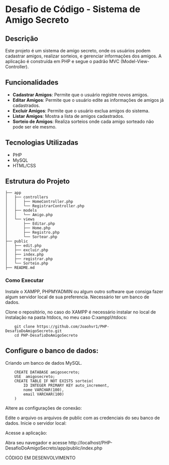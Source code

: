# Desafio de Código - Sistema de Amigo Secreto

## Descrição

Este projeto é um sistema de amigo secreto, onde os usuários podem cadastrar amigos, realizar sorteios, e gerenciar informações dos amigos. A aplicação é construída em PHP e segue o padrão MVC (Model-View-Controller).

## Funcionalidades

- **Cadastrar Amigos**: Permite que o usuário registre novos amigos.
- **Editar Amigos**: Permite que o usuário edite as informações de amigos já cadastrados.
- **Excluir Amigos**: Permite que o usuário exclua amigos do sistema.
- **Listar Amigos**: Mostra a lista de amigos cadastrados.
- **Sorteio de Amigos**: Realiza sorteios onde cada amigo sorteado não pode ser ele mesmo.

## Tecnologias Utilizadas

- PHP
- MySQL
- HTML/CSS

## Estrutura do Projeto

```plaintext
├── app
│   ├── controllers
│   │   ├── HomeController.php
│   │   └── RegistrarController.php
│   ├── models
│   │   └── Amigo.php
│   └── views
│       ├── Editar.php
│       ├── Home.php
│       ├── Registro.php
│       └── Sortear.php
├── public
│   ├── edit.php
│   ├── excluir.php
│   ├── index.php
│   ├── registrar.php
│   └── Sorteio.php
├── README.md
```
### Como Executar

Instale o XAMPP, PHPMYADMIN ou algum outro software que consiga fazer algum servidor local de sua preferencia.
Necessário ter um banco de dados.

Clone o repositório, no caso do XAMPP é necessário instalar no local de instalação na pasta htdocs,  no meu caso C:xampp\htdocs:

```plaintext
    git clone https://github.com/Joaohvr1/PHP-DesafioDoAmigoSecreto.git
    cd PHP-DesafioDoAmigoSecreto
```

   


## Configure o banco de dados:

Criando um banco de dados MySQL.

```plaintext 
    CREATE DATABASE amigosecreto;
    USE  amigosecreto;
    CREATE TABLE IF NOT EXISTS sorteio(
    	ID INTEGER PRIMARY KEY auto_increment,
        nome VARCHAR(100),
        email VARCHAR(100)
    )
```
Altere as configurações de conexão:

Edite o arquivo os arquivos de public com as credenciais do seu banco de dados.
Inicie o servidor local:

Acesse a aplicação:


Abra seu navegador e acesse http://localhost/PHP-DesafioDoAmigoSecreto/app/public/index.php


CÓDIGO EM DESENVOLVIMENTO
